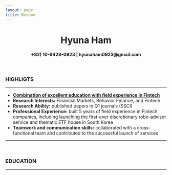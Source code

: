 ```yaml
---
layout: page
title: Resume 
---
```


<center> <h1> Hyuna Ham </h1> </center>

<center> <h4> +82) 10-9428-0923 | hyunaham0923@gmail.com </h4> </center>
<br>
<h3> HIGHLIGTS </h3>
<hr color="black" size="50px">
<ul>
  <li><strong><u>Combination of excellent education with field experience in Fintech</u></strong></li>
  <li><strong>Research Interests:</strong> Financial Markets, Behavior Finance, and Fintech</li>
  <li><strong>Research Ability:</strong> published papers in Q1 journals (SSCI) </li>
  <li><strong>Professional Experience:</strong> built 5 years of field experience in Fintech companies, 
    including launching the first-ever discretionary robo-advisor service and thematic ETF house in South Korea</li>
  <li><strong>Teamwork and communication skills:</strong> collaborated with a cross-functional team and contributed to the successful launch of services</li>  
</ul>
<hr color="black" size="50px">
<br>
<h3> EDUCATION </h3>
<hr color="black" size="50px">


